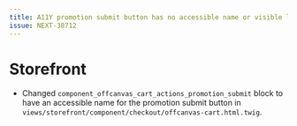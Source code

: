 ```yaml
---
title: A11Y promotion submit button has no accessible name or visible label
issue: NEXT-38712
---
```

# Storefront
* Changed `component_offcanvas_cart_actions_promotion_submit` block to have an accessible name for the promotion submit button in `views/storefront/component/checkout/offcanvas-cart.html.twig`.
